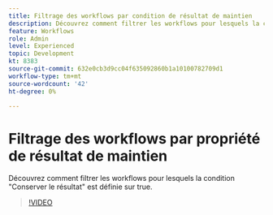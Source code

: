 ```yaml
---
title: Filtrage des workflows par condition de résultat de maintien
description: Découvrez comment filtrer les workflows pour lesquels la condition "Conserver le résultat" est définie sur true.
feature: Workflows
role: Admin
level: Experienced
topic: Development
kt: 8383
source-git-commit: 632e0cb3d9cc04f635092860b1a10100782709d1
workflow-type: tm+mt
source-wordcount: '42'
ht-degree: 0%

---
```



# Filtrage des workflows par propriété de résultat de maintien

Découvrez comment filtrer les workflows pour lesquels la condition &quot;Conserver le résultat&quot; est définie sur true.

>[!VIDEO](https://video.tv.adobe.com/v/335888?quality=12)
